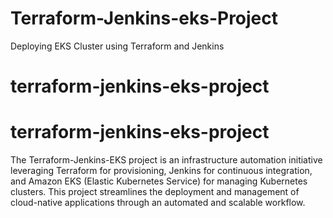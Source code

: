 # Terraform-Jenkins-eks-Project
Deploying EKS Cluster using Terraform and Jenkins
# terraform-jenkins-eks-project
# terraform-jenkins-eks-project

The Terraform-Jenkins-EKS project is an infrastructure automation initiative leveraging Terraform for provisioning, Jenkins for continuous integration, and Amazon EKS (Elastic Kubernetes Service) for managing Kubernetes clusters. This project streamlines the deployment and management of cloud-native applications through an automated and scalable workflow.
